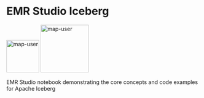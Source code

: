 # EMR Studio Iceberg

<img width="85" alt="map-user" src="https://img.shields.io/badge/views-271-green"> <img width="125" alt="map-user" src="https://img.shields.io/badge/unique visits-104-green">

EMR Studio notebook demonstrating the core concepts and code examples for Apache Iceberg

